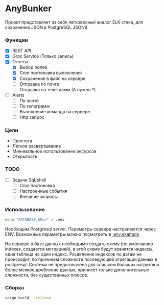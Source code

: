 # AnyBunker

Проект представляет из себя легковесный аналог ELK стека, для сохранения JSON в PostgreSQL JSONB.

### Функции

- [x] REST API
- [x] Grpc Service (Только запись)
- [x] Отчеты
  - [x] Выбор полей
  - [x] Cron постоновка выполнения
  - [x] Сохранение в файл на сервере
  - [ ] Отправка по почте
  - [ ] Отправка по телеграмм (А нужно ?)
- [ ] Alerts
  - [ ] По почте
  - [ ] По телеграмм
  - [ ] Выполнение команда на сервере
  - [ ] Http запрос

### Цели

- Простота
- Легкое развертывание
- Минимальное использование ресурсов
- Открытость

### TODO

- [ ] Задачи Sql/shell
  - [ ] Cron постоновка
  - [ ] Настроенные события
  - [ ] Внешние запросы

### Использование

```bash
echo "DATABASE_URL=" > .env
```

Необходим Postgresql server. Параметры сервера настраивются через ENV. Возможные параметры можно посмотреть в [.env.example](https://github.com/nrot/AnyBunker/blob/main/.env.example)

На сервере в базе данных необходимо создать схему (по умолчанию indexes, создается миграцией), в этой схеме будут хранятся индексы, одна таблица на один индекс. Разделение индексов по датам не происходит, по причинам сложности последующей агрегации данных в postgresql. Система не предназначена для слишком больших нагрузок и более мелкое дробление данных, принисет только дополнительные сложности, без существенных плюсов.

### Сборка

```bash
cargo build --release
```
